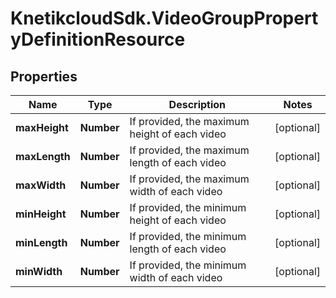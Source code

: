 # KnetikcloudSdk.VideoGroupPropertyDefinitionResource

## Properties
Name | Type | Description | Notes
------------ | ------------- | ------------- | -------------
**maxHeight** | **Number** | If provided, the maximum height of each video | [optional] 
**maxLength** | **Number** | If provided, the maximum length of each video | [optional] 
**maxWidth** | **Number** | If provided, the maximum width of each video | [optional] 
**minHeight** | **Number** | If provided, the minimum height of each video | [optional] 
**minLength** | **Number** | If provided, the minimum length of each video | [optional] 
**minWidth** | **Number** | If provided, the minimum width of each video | [optional] 


